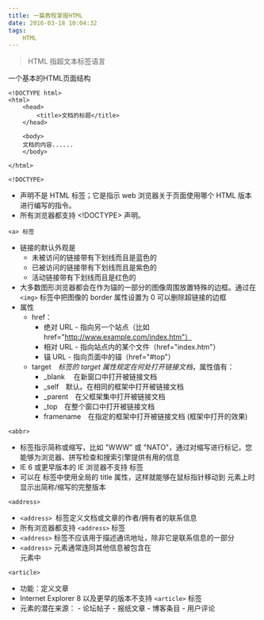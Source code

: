 ```yaml
---
title: 一篇教程掌握HTML
date: 2016-03-18 10:04:32
tags:
	HTML
---
```

>HTML 指超文本标签语言

<!--more-->

一个基本的HTML页面结构
```
<!DOCTYPE html>
<html>
	<head>
		<title>文档的标题</title>
	</head>

	<body>
	文档的内容......
	</body>

</html>
```
`<!DOCTYPE>`
 - <!DOCTYPE> 声明不是 HTML 标签；它是指示 web 浏览器关于页面使用哪个 HTML 版本进行编写的指令。
 - 所有浏览器都支持 <!DOCTYPE> 声明。
 
`<a> 标签`
 - 链接的默认外观是
	 - 未被访问的链接带有下划线而且是蓝色的
	 - 已被访问的链接带有下划线而且是紫色的
	 - 活动链接带有下划线而且是红色的
 - 大多数图形浏览器都会在作为锚的一部分的图像周围放置特殊的边框。通过在 `<img>` 标签中把图像的 border 属性设置为 0 可以删除超链接的边框
 - 属性
	 - href：
		 - 绝对 URL - 指向另一个站点（比如 href="http://www.example.com/index.htm"）
		 - 相对 URL - 指向站点内的某个文件（href="index.htm"）
		 - 锚 URL - 指向页面中的锚（href="#top"）
	 - target　*标签的 target 属性规定在何处打开链接文档*，属性值有：
		 - _blank  　在新窗口中打开被链接文档
		 - _self　默认。在相同的框架中打开被链接文档
		 - _parent　在父框架集中打开被链接文档
		 - _top　在整个窗口中打开被链接文档
		 - framename　在指定的框架中打开被链接文档 (框架中打开的效果)


`<abbr>`
 - <abbr> 标签指示简称或缩写，比如 "WWW" 或 "NATO"，通过对缩写进行标记，您能够为浏览器、拼写检查和搜索引擎提供有用的信息
 - IE 6 或更早版本的 IE 浏览器不支持 <abbr> 标签
 - 可以在 <abbr> 标签中使用全局的 title 属性，这样就能够在鼠标指针移动到 <abbr> 元素上时显示出简称/缩写的完整版本


`<address>`
 - `<address> `标签定义文档或文章的作者/拥有者的联系信息
 - 所有浏览器都支持 `<address>` 标签
 - `<address>` 标签不应该用于描述通讯地址，除非它是联系信息的一部分
 - `<address>` 元素通常连同其他信息被包含在 <footer> 元素中


`<article>`
 - 功能：定义文章
 - Internet Explorer 8 以及更早的版本不支持 `<article>` 标签
 - <article> 元素的潜在来源：
	 - 论坛帖子
	 - 报纸文章
	 - 博客条目
	 - 用户评论



